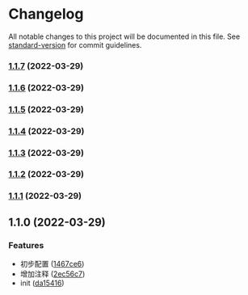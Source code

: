 # Changelog

All notable changes to this project will be documented in this file. See [standard-version](https://github.com/conventional-changelog/standard-version) for commit guidelines.

### [1.1.7](https://github.com/limoon7/commonRollup/compare/v1.1.0...v1.1.7) (2022-03-29)

### [1.1.6](https://github.com/limoon7/commonRollup/compare/v1.1.5...v1.1.6) (2022-03-29)

### [1.1.5](https://github.com/limoon7/commonRollup/compare/v1.1.4...v1.1.5) (2022-03-29)

### [1.1.4](https://github.com/limoon7/commonRollup/compare/v1.1.3...v1.1.4) (2022-03-29)

### [1.1.3](https://github.com/limoon7/commonRollup/compare/v1.1.2...v1.1.3) (2022-03-29)

### [1.1.2](https://github.com/limoon7/commonRollup/compare/v1.1.1...v1.1.2) (2022-03-29)

### [1.1.1](https://github.com/limoon7/commonRollup/compare/v1.1.0...v1.1.1) (2022-03-29)

## 1.1.0 (2022-03-29)


### Features

* 初步配置 ([1467ce6](https://github.com/limoon7/commonRollup/commit/1467ce692df1cef43af55e7e8a7ccb175998ae4e))
* 增加注释 ([2ec56c7](https://github.com/limoon7/commonRollup/commit/2ec56c7d62dd61ea161529db38c7f269f058f50c))
* init ([da15416](https://github.com/limoon7/commonRollup/commit/da15416d186861799bcfd883c5a79e45faa9a176))
